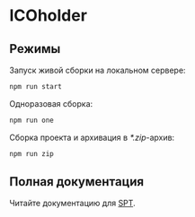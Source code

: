 # ICOholder

## Режимы
Запуск живой сборки на локальном сервере:

``` bash
npm run start
```

Одноразовая сборка:

``` bash
npm run one
```

Сборка проекта и архивация в _*.zip_-архив:

``` bash
npm run zip
```

## Полная документация

Читайте документацию для [SPT](https://github.com/4enki/spt/blob/master/README.md).
